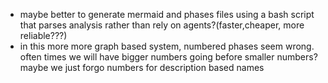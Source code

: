 - maybe better to generate mermaid and phases files using a bash script that parses analysis rather than rely on agents?(faster,cheaper, more reliable???)
- in this more more graph based system, numbered phases seem wrong. often times we will have bigger numbers going before smaller numbers? maybe we just forgo numbers for description based names
